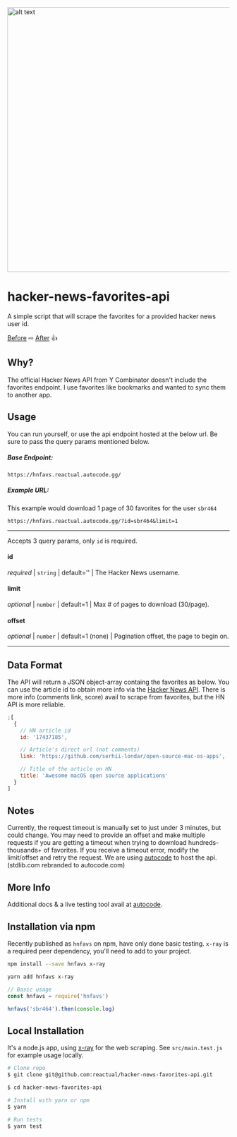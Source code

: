 <img src="img.png" alt="alt text" width="600">

# hacker-news-favorites-api

A simple script that will scrape the favorites for a provided hacker news user id.

[Before](https://news.ycombinator.com/favorites?id=sbr464) ⇨ [After](https://hnfavs.reactual.autocode.gg/?id=sbr464&limit=1) 👍

## Why?

The official Hacker News API from Y Combinator doesn't include the favorites endpoint. I use favorites like bookmarks and wanted to sync them to another app.

## Usage

You can run yourself, or use the api endpoint hosted at the below url. Be sure to pass the query params mentioned below.

##### Base Endpoint:

`https://hnfavs.reactual.autocode.gg/`

##### Example URL:

This example would download 1 page of 30 favorites for the user `sbr464`

`https://hnfavs.reactual.autocode.gg/?id=sbr464&limit=1`

---

Accepts 3 query params, only `id` is required.

#### id

_required_ | `string` | default='' | The Hacker News username.

#### limit

_optional_ | `number` | default=1 | Max # of pages to download (30/page).

#### offset

_optional_ | `number` | default=1 (none) | Pagination offset, the page to begin on.

---

## Data Format

The API will return a JSON object-array containg the favorites as below. You can use the article id to obtain more info via the [Hacker News API](https://github.com/HackerNews/API). There is more info (comments link, score) avail to scrape from favorites, but the HN API is more reliable.

```js
;[
  {
    // HN article id
    id: '17437185',

    // Article's direct url (not comments)
    link: 'https://github.com/serhii-londar/open-source-mac-os-apps',

    // Title of the article on HN
    title: 'Awesome macOS open source applications'
  }
]
```

## Notes

Currently, the request timeout is manually set to just under 3 minutes, but could change. You may need to provide an offset and make multiple requests if you are getting a timeout when trying to download hundreds-thousands+ of favorites. If you receive a timeout error, modify the limit/offset and retry the request. We are using [autocode](https://autocode.com/) to host the api. (stdlib.com rebranded to autocode.com)

## More Info

Additional docs & a live testing tool avail at [autocode](https://autocode.com/lib/reactual/hnfavs/).

## Installation via npm

Recently published as `hnfavs` on npm, have only done basic testing.
`x-ray` is a required peer dependency, you'll need to add to your project.

```sh
npm install --save hnfavs x-ray

yarn add hnfavs x-ray
```

```js
// Basic usage
const hnfavs = require('hnfavs')

hnfavs('sbr464').then(console.log)
```

## Local Installation

It's a node.js app, using [x-ray](https://github.com/matthewmueller/x-ray) for the web scraping. See `src/main.test.js` for example usage locally.

```sh
# Clone repo
$ git clone git@github.com:reactual/hacker-news-favorites-api.git

$ cd hacker-news-favorites-api

# Install with yarn or npm
$ yarn

# Run tests
$ yarn test
```
